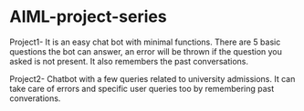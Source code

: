 # AIML-project-series

Project1-
It is an easy chat bot with minimal functions. There are 5 basic questions the bot can answer, an error will be thrown if the question you asked is not present. It also remembers the past conversations.

Project2-
Chatbot with a few queries related to university admissions. It can take care of errors and specific user queries too by remembering past converations. 
